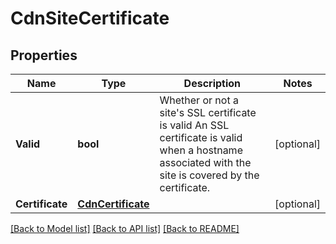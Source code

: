 # CdnSiteCertificate

## Properties

Name | Type | Description | Notes
------------ | ------------- | ------------- | -------------
**Valid** | **bool** | Whether or not a site&#39;s SSL certificate is valid  An SSL certificate is valid when a hostname associated with the site is covered by the certificate. | [optional] 
**Certificate** | [**CdnCertificate**](cdnCertificate.md) |  | [optional] 

[[Back to Model list]](../README.md#documentation-for-models) [[Back to API list]](../README.md#documentation-for-api-endpoints) [[Back to README]](../README.md)


